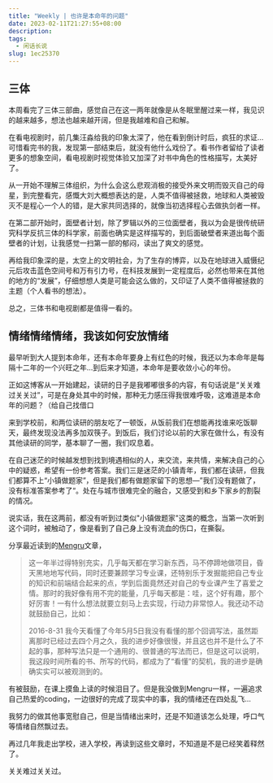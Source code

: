 ```yaml
---
title: "Weekly | 也许是本命年的问题"
date: 2023-02-11T21:27:55+08:00
description: 
tags:
  - 闲话长说
slug: 1ec25370
---
```


## 三体

本周看完了三体三部曲，感觉自己在这一两年就像是从冬眠里醒过来一样，我见识的越来越多，想法也越来越开阔，但是我越难和自己和解。

在看电视剧时，前几集汪淼给我的印象太深了，他在看到倒计时后，疯狂的求证...可惜看完书的我，发现第一部结束后，就没有他什么戏份了。看书作者留给了读者更多的想象空间，看电视剧时视觉体验又加深了对书中角色的性格描写，太美好了。

从一开始不理解三体组织，为什么会这么悲观消极的接受外来文明而毁灭自己的母星，到完整看完，感慨大刘大概想表达的是，人类不值得被拯救，地球和人类被毁灭不是程心一个人的错，是大家共同选择的，就像当初选择程心去做执剑者一样。

在第二部开始时，面壁者计划，除了罗辑以外的三位面壁者，我以为会是很传统研究科学反抗三体的科学家，前面也确实是这样描写的，到后面破壁者来道出每个面壁者的计划，让我感觉一扫第一部的郁闷，读出了爽文的感觉。

再给我印象深的是，太空上的文明社会，为了生存的博弈，以及在地球进入威慑纪元后攻击蓝色空间号和万有引力号，在科技发展到一定程度后，必然也带来在其他的地方的“发展”，仔细想想人类是可能会这么做的，又印证了人类不值得被拯救的主题（个人看书的想法）。

总之，三体书和电视剧都是值得一看的。

## 情绪情绪情绪，我该如何安放情绪

最早听到大人提到本命年，还有本命年要身上有红色的时候，我还以为本命年是每隔十二年的一个兴旺之年...到后来才知道，本命年是要收敛小心的年份。

正如这博客从一开始建起，读研的日子是我嘟嘟很多的内容，有句话说是“关关难过关关过”，可是在身处其中的时候，那种无力感压得我很难呼吸，这难道是本命年的问题？（给自己找借口

来到学校前，和两位读研的朋友吃了一顿饭，从饭前我们在想能再找谁来吃饭聊天，最终发现没法再多加双筷子。到饭后，我们讨论以前的大家在做什么，有没有其他读研的同学，基本聊了一圈，我们叹息着。

在自己迷茫的时候越发想到找到境遇相似的人，来交流，来共情，来解决自己的心中的疑惑，希望有一份参考答案。我们三是迷茫的小镇青年，我们都在读研，但我们都算不上“小镇做题家”，但是我们都有做题家留下的思想—”我们没有题做了，没有标准答案参考了“。处在与城市很难完全的融合，又感受到和乡下家乡的割裂的情况。

说实话，我在这两前，都没有听到过类似"小镇做题家"这类的概念，当第一次听到这个词时，被触动了，像是看到了自己身上没有流血的伤口，在撕裂。

分享最近读到的[Mengru](https://mengru.space/?weeks/2023/05)文章，

> 这一年半过得特别充实，几乎每天都在学习新东西，马不停蹄地做项目，昏天黑地地写代码，同时还要兼顾学习专业课，还特别乐于发掘能把自己专业的知识和前端结合起来的点，学到后面竟然还对自己的专业课产生了喜爱之情。那时的我好像有用不完的能量，几乎每天都是：哇，这个好有趣，那个好厉害！一有什么想法就要立刻马上去实现，行动力非常惊人。我还动不动就鼓励自己，比如：
>
> 2016-8-31 我今天看懂了今年5月5日我没有看懂的那个回调写法，虽然距离那时已经过去四个月之久，我的进步好像很慢，并且这也并不是什么了不起的事，那种写法只是一个通用的、很普通的写法而已，但是这可以说明，我这段时间所看的书、所写的代码，都成为了“看懂”的契机，我的进步是确确实实可以被观测到的。

有被鼓励，在课上摸鱼上读的时候泪目了。但是我没做到Mengru一样，一遍追求自己热爱的coding，一边很好的完成了现实中的事，我的情绪还在四处乱飞...

我努力的做其他事宽慰自己，但是当情绪出来时，还是不知道该怎么处理，呼口气等情绪自然飘过去。

再过几年我走出学校，进入学校，再读到这些文章时，不知道是不是已经笑着释然了。

关关难过关关过。

